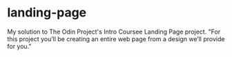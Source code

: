 # landing-page
My solution to The Odin Project's Intro Coursee Landing Page project. "For this project you’ll be creating an entire web page from a design we’ll provide for you."
